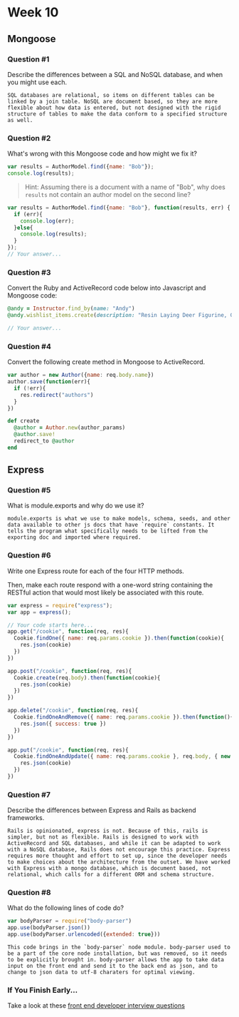 # Week 10

## Mongoose

### Question #1

Describe the differences between a SQL and NoSQL database, and when you might use each.

```text
SQL databases are relational, so items on different tables can be linked by a join table. NoSQL are document based, so they are more flexible about how data is entered, but not designed with the rigid structure of tables to make the data conform to a specified structure as well.
```

### Question #2

What's wrong with this Mongoose code and how might we fix it?

```js
var results = AuthorModel.find({name: "Bob"});
console.log(results);
```

> Hint: Assuming there is a document with a name of "Bob", why does `results` not contain an author model on the second line?

```js
var results = AuthorModel.find({name: "Bob"}, function(results, err) {
  if (err){
    console.log(err);
  }else{
    console.log(results);
  }
});
// Your answer...
```

### Question #3

Convert the Ruby and ActiveRecord code below into Javascript and Mongoose code:

```rb
@andy = Instructor.find_by(name: "Andy")
@andy.wishlist_items.create(description: "Resin Laying Deer Figurine, Gold")
```

```js
// Your answer...
```

### Question #4

Convert the following create method in Mongoose to ActiveRecord.

```js
var author = new Author({name: req.body.name})
author.save(function(err){
  if (!err){
    res.redirect("authors")
  }
})
```

```rb
def create
  @author = Author.new(author_params)
  @author.save!
  redirect_to @author
end
```

## Express

### Question #5

What is module.exports and why do we use it?

```text
module.exports is what we use to make models, schema, seeds, and other data available to other js docs that have `require` constants. It tells the program what specifically needs to be lifted from the exporting doc and imported where required.
```

### Question #6

Write one Express route for each of the four HTTP methods.

Then, make each route respond with a one-word string containing the RESTful action that would most likely be associated with this route.

```js
var express = require("express");
var app = express();

// Your code starts here...
app.get("/cookie", function(req, res){
  Cookie.findOne({ name: req.params.cookie }).then(function(cookie){
    res.json(cookie)
  })
})

app.post("/cookie", function(req, res){
  Cookie.create(req.body).then(function(cookie){
    res.json(cookie)
  })
})

app.delete("/cookie", function(req, res){
  Cookie.findOneAndRemove({ name: req.params.cookie }).then(function(){
    res.json({ success: true })
  })
})

app.put("/cookie", function(req, res){
  Cookie.findOneAndUpdate({ name: req.params.cookie }, req.body, { new: true }).then(function(cookie){
    res.json(cookie)
  })
})
```

### Question #7

Describe the differences between Express and Rails as backend frameworks.

```text
Rails is opinionated, express is not. Because of this, rails is simpler, but not as flexible. Rails is designed to work with ActiveRecord and SQL databases, and while it can be adapted to work with a NoSQL database, Rails does not encourage this practice. Express requires more thought and effort to set up, since the developer needs to make choices about the architecture from the outset. We have worked with Express with a mongo database, which is document based, not relational, which calls for a different ORM and schema structure. 
```

### Question #8

What do the following lines of code do?

```js
var bodyParser = require("body-parser")
app.use(bodyParser.json())
app.use(bodyParser.urlencoded({extended: true}))
```

```text
This code brings in the `body-parser` node module. body-parser used to be a part of the core node installation, but was removed, so it needs to be explicitly brought in. body-parser allows the app to take data input on the front end and send it to the back end as json, and to change to json data to utf-8 charaters for optimal viewing.
```

### If You Finish Early...

Take a look at these [front end developer interview questions](https://github.com/h5bp/Front-end-Developer-Interview-Questions/blob/master/README.md)
